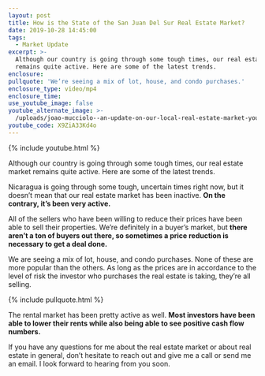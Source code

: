 ```yaml
---
layout: post
title: How is the State of the San Juan Del Sur Real Estate Market?
date: 2019-10-28 14:45:00
tags:
  - Market Update
excerpt: >-
  Although our country is going through some tough times, our real estate market
  remains quite active. Here are some of the latest trends.
enclosure:
pullquote: 'We’re seeing a mix of lot, house, and condo purchases.'
enclosure_type: video/mp4
enclosure_time:
use_youtube_image: false
youtube_alternate_image: >-
  /uploads/joao-mucciolo--an-update-on-our-local-real-estate-market-youtube-1.jpg
youtube_code: X9ZiA33Kd4o
---
```


{% include youtube.html %}

Although our country is going through some tough times, our real estate market remains quite active. Here are some of the latest trends.

Nicaragua is going through some tough, uncertain times right now, but it doesn’t mean that our real estate market has been inactive. **On the contrary, it’s been very active.**

All of the sellers who have been willing to reduce their prices have been able to sell their properties. We’re definitely in a buyer’s market, but **there aren’t a ton of buyers out there, so sometimes a price reduction is necessary to get a deal done.**

We are seeing a mix of lot, house, and condo purchases. None of these are more popular than the others. As long as the prices are in accordance to the level of risk the investor who purchases the real estate is taking, they’re all selling.

{% include pullquote.html %}

The rental market has been pretty active as well. **Most investors have been able to lower their rents while also being able to see positive cash flow numbers.**

If you have any questions for me about the real estate market or about real estate in general, don’t hesitate to reach out and give me a call or send me an email. I look forward to hearing from you soon.

&nbsp;